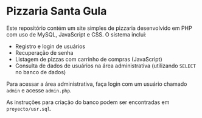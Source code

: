 # Pizzaria Santa Gula

Este repositório contém um site simples de pizzaria desenvolvido em PHP com uso de MySQL, JavaScript e CSS. O sistema inclui:

- Registro e login de usuários
- Recuperação de senha
- Listagem de pizzas com carrinho de compras (JavaScript)
- Consulta de dados de usuários na área administrativa (utilizando `SELECT` no banco de dados)

Para acessar a área administrativa, faça login com um usuário chamado `admin` e acesse `admin.php`.

As instruções para criação do banco podem ser encontradas em `proyecto/usr.sql`.
